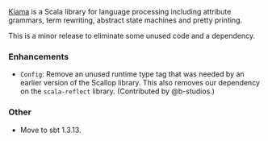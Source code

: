 [Kiama](https://github.com/inkytonik/kiama) is a Scala library for language processing including attribute grammars, term rewriting, abstract state machines and pretty printing.

This is a minor release to eliminate some unused code and a dependency.

### Enhancements

* `Config`: Remove an unused runtime type tag that was needed by an earlier version of the Scallop library. This also removes our dependency on the `scala-reflect` library. (Contributed by @b-studios.)

### Other

* Move to sbt 1.3.13.
